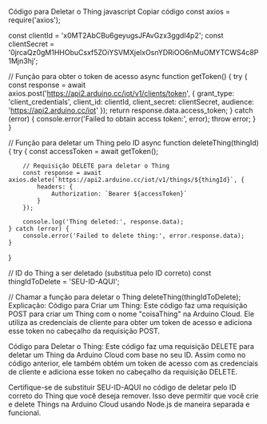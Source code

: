 Código para Deletar o Thing
javascript
Copiar código
const axios = require('axios');

const clientId = 'x0MT2AbCBu6geyugsJFAvGzx3ggdl4p2';
const clientSecret = '0jrcaQz0gM1HHObuCsxf5ZOiYSVMXjelxOsnYDRiOO6nMuOMYTCWS4c8P1Mjn3hj';

// Função para obter o token de acesso
async function getToken() {
    try {
        const response = await axios.post('https://api2.arduino.cc/iot/v1/clients/token', {
            grant_type: 'client_credentials',
            client_id: clientId,
            client_secret: clientSecret,
            audience: 'https://api2.arduino.cc/iot'
        });
        return response.data.access_token;
    } catch (error) {
        console.error('Failed to obtain access token:', error);
        throw error;
    }
}

// Função para deletar um Thing pelo ID
async function deleteThing(thingId) {
    try {
        const accessToken = await getToken();

        // Requisição DELETE para deletar o Thing
        const response = await axios.delete(`https://api2.arduino.cc/iot/v1/things/${thingId}`, {
            headers: {
                Authorization: `Bearer ${accessToken}`
            }
        });

        console.log('Thing deleted:', response.data);
    } catch (error) {
        console.error('Failed to delete thing:', error.response.data);
    }
}

// ID do Thing a ser deletado (substitua pelo ID correto)
const thingIdToDelete = 'SEU-ID-AQUI';

// Chamar a função para deletar o Thing
deleteThing(thingIdToDelete);
Explicação:
Código para Criar um Thing: Este código faz uma requisição POST para criar um Thing com o nome "coisaThing" na Arduino Cloud. Ele utiliza as credenciais de cliente para obter um token de acesso e adiciona esse token no cabeçalho da requisição POST.

Código para Deletar o Thing: Este código faz uma requisição DELETE para deletar um Thing da Arduino Cloud com base no seu ID. Assim como no código anterior, ele também obtém um token de acesso com as credenciais de cliente e adiciona esse token no cabeçalho da requisição DELETE.

Certifique-se de substituir SEU-ID-AQUI no código de deletar pelo ID correto do Thing que você deseja remover. Isso deve permitir que você crie e delete Things na Arduino Cloud usando Node.js de maneira separada e funcional.